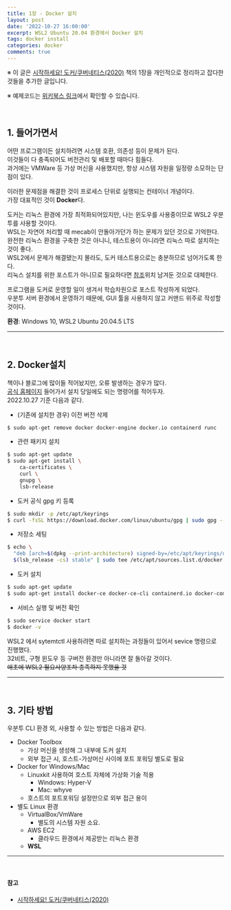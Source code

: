 ```yaml
---
title: 1장 - Docker 설치
layout: post
date: '2022-10-27 16:00:00'
excerpt: WSL2 Ubuntu 20.04 환경에서 Docker 설치 
tags: docker install
categories: docker
comments: true
---
```


※ 이 글은 [시작하세요! 도커/쿠버네티스(2020)](https://wikibook.co.kr/docker-kube/) 책의 1장을 개인적으로 정리하고 잡다한 것들을 추가한 글입니다.<br>

※ 예제코드는 [위키북스 링크](https://wikibook.co.kr/docker-kube/)에서 확인할 수 있습니다.

<br>

## 1. 들어가면서

어떤 프로그램이든 설치하려면 시스템 호환, 의존성 등이 문제가 된다.<br>이것들이 다 충족되어도 버전관리 및 배포할 때마다 힘들다.<br>과거에는 VMWare 등 가상 머신을 사용했지만, 항상 시스템 자원을 일정량 소모하는 단점이 있다.

이러한 문제점을 해결한 것이 프로세스 단위로 실행되는 컨테이너 개념이다.<br>가장 대표적인 것이 **Docker**다.

도커는 리눅스 환경에 가장 최적화되어있지만, 나는 윈도우를 사용중이므로 WSL2 우분투를 사용할 것이다.<br>WSL는 자연어 처리할 때 mecab이 안돌아가던가 하는 문제가 있던 것으로 기억한다.<br>완전한 리눅스 환경을 구축한 것은 아니니, 테스트용이 아니라면 리눅스 따로 설치하는 것이 좋다.<br>WSL2에서 문제가 해결됐는지 몰라도, 도커 테스트용으로는 충분하므로 넘어가도록 한다.<br>리눅스 설치를 위한 포스트가 아니므로 필요하다면 [참조](https://gaesae.com/161)위치 남겨둔 것으로 대체한다.

프로그램을 도커로 운영할 일이 생겨서 학습차원으로 포스트 작성하게 되었다.<br>우분투 서버 환경에서 운영하기 때문에, GUI 툴을 사용하지 않고 커맨드 위주로 작성할 것이다.

**환경**: Windows 10, WSL2 Ubuntu 20.04.5 LTS

---

<br>

## 2. Docker설치

책이나 블로그에 많이들 적어놨지만, 오류 발생하는 경우가 많다.<br>[공식 홈페이지](https://docs.docker.com/engine/install/ubuntu/) 들어가서 설치 당일에도 되는 명령어를 적어두자.<br>2022.10.27 기준 다음과 같다.

- (기존에 설치한 경우) 이전 버전 삭제

```bash
$ sudo apt-get remove docker docker-engine docker.io containerd runc
```

- 관련 패키지 설치

```bash
$ sudo apt-get update
$ sudo apt-get install \
    ca-certificates \
    curl \
    gnupg \
    lsb-release
```

- 도커 공식 gpg 키 등록

```bash
$ sudo mkdir -p /etc/apt/keyrings
$ curl -fsSL https://download.docker.com/linux/ubuntu/gpg | sudo gpg --dearmor -o /etc/apt/keyrings/docker.gpg
```

- 저장소 세팅

```bash
$ echo \
  "deb [arch=$(dpkg --print-architecture) signed-by=/etc/apt/keyrings/docker.gpg] https://download.docker.com/linux/ubuntu \
  $(lsb_release -cs) stable" | sudo tee /etc/apt/sources.list.d/docker.list > /dev/null
```

- 도커 설치

```bash
$ sudo apt-get update
$ sudo apt-get install docker-ce docker-ce-cli containerd.io docker-compose-plugin
```

- 서비스 실행 및 버전 확인

```bash
$ sudo service docker start
$ docker -v
```

WSL2 에서 sytemtctl 사용하려면 따로 설치하는 과정들이 있어서 sevice 명령으로 진행했다.<br>32비트, 구형 윈도우 등 구버전 환경만 아니라면 잘 돌아갈 것이다.<br>~~애초에 WSL2 필요사양조차 충족하지 못했을 것~~

---

<br>

## 3. 기타 방법

우분투 CLI 환경 외, 사용할 수 있는 방법은 다음과 같다.

- Docker Toolbox
  - 가상 머신을 생성해 그 내부에 도커 설치
  - 외부 접근 시, 호스트-가상머신 사이에 포트 포워딩 별도로 필요
- Docker for Windows/Mac
  - Linuxkit 사용하여 호스트 자체에 가상화 기술 적용
    - Windows: Hyper-V
    - Mac: whyve
  - 호스트의 포트포워딩 설정만으로 외부 접근 용이
- 별도 Linux 환경
  - VirtualBox/VmWare
    - 별도의 시스템 자원 소요.
  - AWS EC2
    - 클라우드 환경에서 제공받는 리눅스 환경
  - **WSL**

---

<br>

#### 참고

-  [시작하세요! 도커/쿠버네티스(2020)](https://wikibook.co.kr/docker-kube/) 
